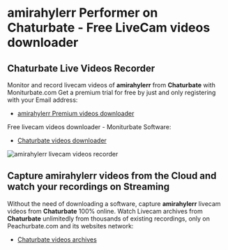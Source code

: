 # amirahylerr Performer on Chaturbate - Free LiveCam videos downloader

## Chaturbate Live Videos Recorder

Monitor and record livecam videos of **amirahylerr** from **Chaturbate** with Moniturbate.com
Get a premium trial for free by just and only registering with your Email address:
* [amirahylerr Premium videos downloader](https://moniturbate.com/request-demo-licence-key.html)

Free livecam videos downloader - Moniturbate Software:
* [Chaturbate videos downloader](https://moniturbate.com/moniturbate-download-software.html)

![amirahylerr livecam videos recorder](https://peachurnet.com/templates/moniturbate-software.png)


## Capture amirahylerr videos from the Cloud and watch your recordings on Streaming

Without the need of downloading a software, capture **amirahylerr** livecam videos from **Chaturbate** 100% online.
Watch Livecam archives from **Chaturbate** unlimitedly from thousands of existing recordings, only on Peachurbate.com and its websites network:
* [Chaturbate videos archives](https://peachurnet.com/)